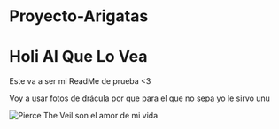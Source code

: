 # Proyecto-Arigatas

# Holi Al Que Lo Vea

Este va a ser mi ReadMe de prueba <3

Voy a usar fotos de drácula por que para el que no sepa yo le sirvo unu

![Pierce The Veil son el amor de mi vida](U_El_Bosque/3-Semestre/ProyectoREADME/Imagenes/PTV.png)


